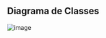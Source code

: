 ##   Diagrama de Classes
![image](https://github.com/user-attachments/assets/eac5337c-9ac6-40f6-b013-7aa9f4dadf9b)
